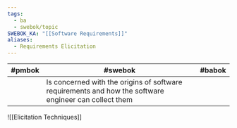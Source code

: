 ```yaml
---
tags:
  - ba
  - swebok/topic
SWEBOK_KA: "[[Software Requirements]]"
aliases:
  - Requirements Elicitation
---
```


| #pmbok | #swebok                                                                                               | #babok |
| ------ | ----------------------------------------------------------------------------------------------------- | ------ |
|        | Is concerned with the origins of software requirements and how the software engineer can collect them |        |
![[Elicitation Techniques]]
